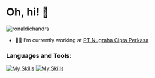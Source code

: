 # Oh, hi! 👋
<p align="left"> <img src="https://komarev.com/ghpvc/?username=ronaldichandra&label=Profile%20views&color=0e75b6&style=flat" alt="ronaldichandra" /> </p>

- 👨‍💻 I’m currently working at [PT Nugraha Cipta Perkasa](https://encepmotor.com)
<h3 align="left">Languages and Tools:</h3>

[![My Skills](https://skillicons.dev/icons?i=flutter)](https://skillicons.dev)
[![My Skills](https://skillicons.dev/icons?i=figma)](https://skillicons.dev)
